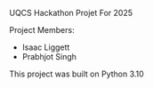 UQCS Hackathon Projet For 2025

Project Members:
- Isaac Liggett
- Prabhjot Singh

This project was built on Python 3.10